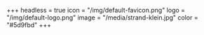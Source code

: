 +++
headless = true
icon = "/img/default-favicon.png"
logo = "/img/default-logo.png"
image = "/media/strand-klein.jpg"
color = "#5d9fbd"
+++
